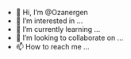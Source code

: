 - 👋 Hi, I’m @Ozanergen
- 👀 I’m interested in ...
- 🌱 I’m currently learning ...
- 💞️ I’m looking to collaborate on ...
- 📫 How to reach me ...

<!---
Ozanergen/Ozanergen is a ✨ special ✨ repository because its `README.md` (this file) appears on your GitHub profile.
You can click the Preview link to take a look at your changes.
--->
